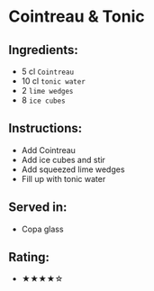 # Cointreau & Tonic

## Ingredients:
- 5 cl `Cointreau`
- 10 cl `tonic water`
- 2 `lime wedges`
- 8 `ice cubes`

## Instructions:
- Add Cointreau
- Add ice cubes and stir
- Add squeezed lime wedges
- Fill up with tonic water

## Served in:
- Copa glass

## Rating:
- ★★★★☆